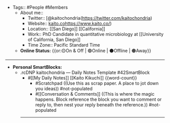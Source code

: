 - Tags:: #People #Members
    - About me::
        - Twitter:: [@kaitochondria(https://twitter.com/kaitochondria)
        - Website:: [kaito.co]()https://www.kaito.co/)
        - Location:: [[San Diego]] [[California]]
        - Work:: PhD Candidate in quantitative microbiology at [[University of California, San Diego]]
        - Time Zone:: Pacific Standard Time
    - **Online Status:**  {{or:🟡On & Off | 🟢Online | ⚫️Offline | 🟠Away}}
- ---
- **Personal SmartBlocks:**
    - .rcDNP kaitochondria — Daily Notes Template #42SmartBlock
        - #[[My Daily Notes]] [[Kaito Kikuchi]] {{word-count}}
            - #Scratchpad ((Use this as scrap paper. A place to jot down you ideas)) #not-populated
            - #[[Conversation & Comments]] ((This is where the magic happens. Block reference the block you want to comment or reply to, then nest your reply beneath the reference.)) #not-populated
        - ---
